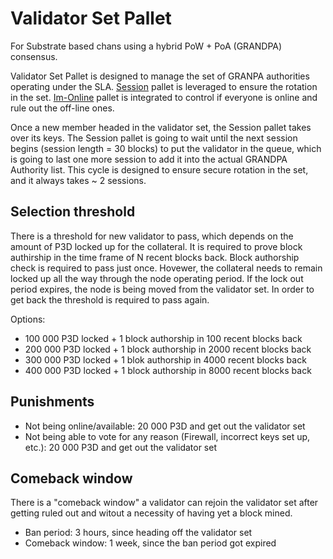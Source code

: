 # Validator Set Pallet 
For Substrate based chans using a hybrid PoW + PoA (GRANDPA) consensus. 

 Validator Set Pallet is designed to manage the set of GRANPA authorities operating under the SLA. [Session](https://github.com/paritytech/substrate/tree/master/frame/session) pallet is leveraged to ensure the rotation in the set. 
 [Im-Online](https://github.com/paritytech/substrate/tree/master/frame/im-online) pallet is integrated to control if everyone is online and rule out the off-line ones. 
 
 Once a new member headed in the validator set, the Session pallet takes over its keys. The Session pallet is going to wait until the next session begins (session length = 30 blocks) to put the validator in the queue, 
 which is going to last one more session to add it into the actual GRANDPA Authority list. This cycle is designed to ensure secure rotation in the set, and it always takes ~ 2 sessions. 
 
 ## Selection threshold
 There is a threshold for new validator to pass, which depends on the amount of P3D locked up for the collateral. It is required to prove block authirship in the time frame of N recent blocks back. Block authorship check is required to pass just once. 
 Hovewer, the collateral needs to remain locked up all the way through the node operating period. If the lock out period expires, the node is being moved from the validator set. In order to get back the threshold is required to pass again. 
 
 Options:

 - 100 000 P3D locked + 1 block authorship in 100 recent blocks back
 - 200 000 P3D locked + 1 block authorship in 2000 recent blocks back
 - 300 000 P3D locked + 1 blok authorship in 4000 recent blocks back
 - 400 000 P3D locked + 1 block authorship in 8000 recent blocks back

## Punishments
- Not being online/available: 20 000 P3D and get out the validator set
- Not being able to vote for any reason (Firewall, incorrect keys set up, etc.): 20 000 P3D and get out the validator set

## Comeback window
There is a "comeback window" a validator can rejoin the validator set after getting ruled out and witout a necessity of having yet a block mined.

- Ban period: 3 hours, since heading off the validator set
- Comeback window: 1 week, since the ban period got expired

